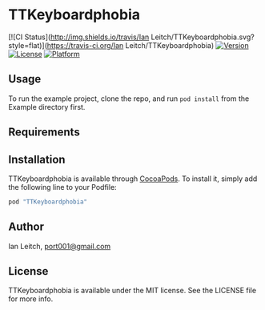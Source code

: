 # TTKeyboardphobia

[![CI Status](http://img.shields.io/travis/Ian Leitch/TTKeyboardphobia.svg?style=flat)](https://travis-ci.org/Ian Leitch/TTKeyboardphobia)
[![Version](https://img.shields.io/cocoapods/v/TTKeyboardphobia.svg?style=flat)](http://cocoapods.org/pods/TTKeyboardphobia)
[![License](https://img.shields.io/cocoapods/l/TTKeyboardphobia.svg?style=flat)](http://cocoapods.org/pods/TTKeyboardphobia)
[![Platform](https://img.shields.io/cocoapods/p/TTKeyboardphobia.svg?style=flat)](http://cocoapods.org/pods/TTKeyboardphobia)

## Usage

To run the example project, clone the repo, and run `pod install` from the Example directory first.

## Requirements

## Installation

TTKeyboardphobia is available through [CocoaPods](http://cocoapods.org). To install
it, simply add the following line to your Podfile:

```ruby
pod "TTKeyboardphobia"
```

## Author

Ian Leitch, port001@gmail.com

## License

TTKeyboardphobia is available under the MIT license. See the LICENSE file for more info.
